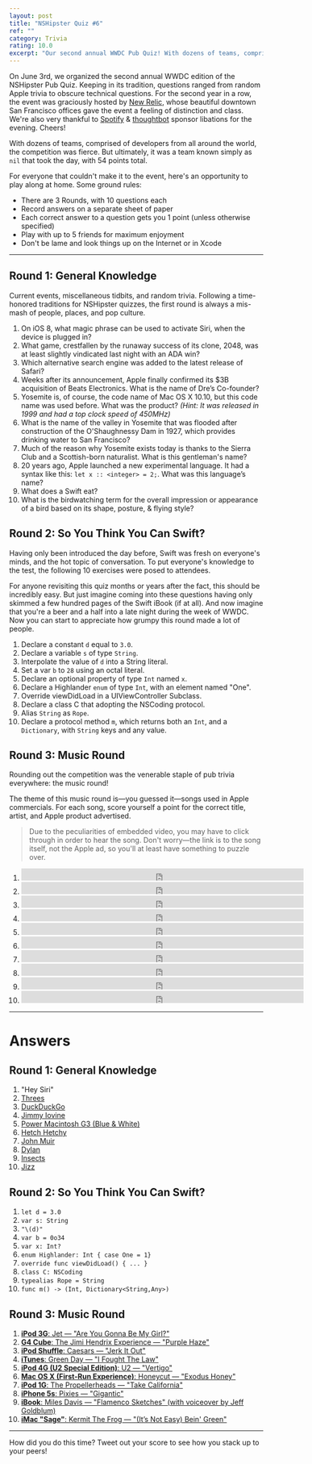```yaml
---
layout: post
title: "NSHipster Quiz #6"
ref: ""
category: Trivia
rating: 10.0
excerpt: "Our second annual WWDC Pub Quiz! With dozens of teams, comprised of developers from all around the world, the competition was fierce. How will you stack up?"
---
```


On June 3rd, we organized the second annual WWDC edition of the NSHipster Pub Quiz. Keeping in its tradition, questions ranged from random Apple trivia to obscure technical questions. For the second year in a row, the event was graciously hosted by [New Relic](http://newrelic.com), whose beautiful downtown San Francisco offices gave the event a feeling of distinction and class. We're also very thankful to [Spotify](https://www.spotify.com/) & [thoughtbot](http://thoughtbot.com) sponsor libations for the evening. Cheers!

With dozens of teams, comprised of developers from all around the world, the competition was fierce. But ultimately, it was a team known simply as `nil` that took the day, with 54 points total.

For everyone that couldn't make it to the event, here's an opportunity to play along at home. Some ground rules:

- There are 3 Rounds, with 10 questions each
- Record answers on a separate sheet of paper
- Each correct answer to a question gets you 1 point (unless otherwise specified)
- Play with up to 5 friends for maximum enjoyment
- Don't be lame and look things up on the Internet or in Xcode

* * *

Round 1: General Knowledge
--------------------------

Current events, miscellaneous tidbits, and random trivia. Following a time-honored traditions for NSHipster quizzes, the first round is always a mis-mash of people, places, and pop culture.

1. On iOS 8, what magic phrase can be used to activate Siri, when the device is plugged in?
2. What game, crestfallen by the runaway success of its clone, 2048, was at least slightly vindicated last night with an ADA win?
3. Which alternative search engine was added to the latest release of Safari?
4. Weeks after its announcement, Apple finally confirmed its $3B acquisition of Beats Electronics. What is the name of Dre’s Co-founder?
5. Yosemite is, of course, the code name of Mac OS X 10.10, but this code name was used before. What was the product? _(Hint: It was released in 1999 and had a top clock speed of 450MHz)_
6. What is the name of the valley in Yosemite that was flooded after construction of the O'Shaughnessy Dam in 1927, which provides drinking water to San Francisco?
7. Much of the reason why Yosemite exists today is thanks to the Sierra Club and a Scottish-born naturalist. What is this gentleman's name?
8. 20 years ago, Apple launched a new experimental language. It had a syntax like this: `let x :: <integer> = 2;`. What was this language’s name?
9. What does a Swift eat?
10. What is the birdwatching term for the overall impression or appearance of a bird based on its shape, posture, & flying style?

Round 2: So You Think You Can Swift?
------------------------------------

Having only been introduced the day before, Swift was fresh on everyone's minds, and the hot topic of conversation. To put everyone's knowledge to the test, the following 10 exercises were posed to attendees.

For anyone revisiting this quiz months or years after the fact, this should be incredibly easy. But just imagine coming into these questions having only skimmed a few hundred pages of the Swift iBook (if at all). And now imagine that you're a beer and a half into a late night during the week of WWDC. Now you can start to appreciate how grumpy this round made a lot of people.

1. Declare a constant `d` equal to `3.0`.
2. Declare a variable `s` of type `String`.
3. Interpolate the value of `d` into a String literal.
4. Set a var `b` to `28` using an octal literal.
5. Declare an optional property of type `Int` named `x`.
6. Declare a Highlander `enum` of type `Int`, with an element named "One".
7. Override viewDidLoad in a UIViewController Subclass.
8. Declare a class C that adopting the NSCoding protocol.
9. Alias `String` as `Rope`.
10. Declare a protocol method `m`, which returns both an `Int`, and a `Dictionary`, with `String` keys and any value.

Round 3: Music Round
--------------------

Rounding out the competition was the venerable staple of pub trivia everywhere: the music round!

The theme of this music round is—you guessed it—songs used in Apple commercials. For each song, score yourself a point for the correct title, artist, and Apple product advertised.

> Due to the peculiarities of embedded video, you may have to click through in order to hear the song. Don't worry—the link is to the song itself, not the Apple ad, so you'll at least have something to puzzle over.

<ol>
    <li><iframe width="560" height="24" src="http://www.youtube.com/embed/tuK6n2Lkza0?showinfo=0" frameborder="0" allowfullscreen></iframe></li>
    <li><iframe width="560" height="24" src="http://www.youtube.com/embed/fjwWjx7Cw8I?showinfo=0" frameborder="0" allowfullscreen></iframe></li>
    <li><iframe width="560" height="24" src="http://www.youtube.com/embed/4B1ZQcbSvdU?showinfo=0" frameborder="0" allowfullscreen></iframe></li>
    <li><iframe width="560" height="24" src="http://www.youtube.com/embed/qzuGDxJ0wTs?showinfo=0" frameborder="0" allowfullscreen></iframe></li>
    <li><iframe width="560" height="24" src="http://www.youtube.com/embed/98W9QuMq-2k?showinfo=0" frameborder="0" allowfullscreen></iframe></li>
    <li><iframe width="560" height="24" src="http://www.youtube.com/embed/i3vWOV8ppBQ?showinfo=0" frameborder="0" allowfullscreen></iframe></li>
    <li><iframe width="560" height="24" src="http://www.youtube.com/embed/Dd8WjeK8riE?showinfo=0" frameborder="0" allowfullscreen></iframe></li>
    <li><iframe width="560" height="24" src="http://www.youtube.com/embed/Nx_SKiSmvdc?showinfo=0" frameborder="0" allowfullscreen></iframe></li>
    <li><iframe width="560" height="24" src="http://www.youtube.com/embed/F3W_alUuFkA?showinfo=0" frameborder="0" allowfullscreen></iframe></li>
    <li><iframe width="560" height="24" src="http://www.youtube.com/embed/CSS9PnU6T8s?showinfo=0" frameborder="0" allowfullscreen></iframe></li>
</ol>

* * *

# Answers

Round 1: General Knowledge
--------------------------

1. "Hey Siri"
2. [Threes](http://asherv.com/threes/)
3. [DuckDuckGo](https://duckduckgo.com)
4. [Jimmy Iovine](http://en.wikipedia.org/wiki/Jimmy_Iovine)
5. [Power Macintosh G3 (Blue & White)](http://en.wikipedia.org/wiki/Power_Macintosh_G3_%28Blue_%26_White%29)
6. [Hetch Hetchy](http://en.wikipedia.org/wiki/Hetch_Hetchy)
7. [John Muir](http://en.wikipedia.org/wiki/John_Muir)
8. [Dylan](http://en.wikipedia.org/wiki/Dylan_(programming_language))
9. [Insects](http://en.wikipedia.org/wiki/Swift#Feeding)
10. [Jizz](http://en.wikipedia.org/wiki/Jizz_%28birding%29)

Round 2: So You Think You Can Swift?
------------------------------------

1. `let d = 3.0`
2. `var s: String`
3. `"\(d)"`
4. `var b = 0o34`
5. `var x: Int?`
6. `enum Highlander: Int { case One = 1}`
7. `override func viewDidLoad() { ... }`
8. `class C: NSCoding`
9. `typealias Rope = String`
10. `func m() -> (Int, Dictionary<String,Any>)`

Round 3: Music Round
--------------------

1. [**iPod 3G**: Jet — "Are You Gonna Be My Girl?"](https://www.youtube.com/watch?v=TaVFCdwT0hk)
2. [**G4 Cube**: The Jimi Hendrix Experience — "Purple Haze"](https://www.youtube.com/watch?v=rzn0dhNm0aE)
3. [**iPod Shuffle**: Caesars — "Jerk It Out"](https://www.youtube.com/watch?v=nuLx1Uk1ceg)
4. [**iTunes**: Green Day — "I Fought The Law"](https://www.youtube.com/watch?v=rcToyN2_cSs)
5. [**iPod 4G (U2 Special Edition)**: U2 — "Vertigo"](https://www.youtube.com/watch?v=t1ENjxFMXkw)
6. [**Mac OS X (First-Run Experience)**: Honeycut — "Exodus Honey"](https://www.youtube.com/watch?v=hmb1t8RMsu4)
7. [**iPod 1G**: The Propellerheads — "Take California"](https://www.youtube.com/watch?v=eb1bPg4NlwY)
8. [**iPhone 5s**: Pixies — "Gigantic"](https://www.youtube.com/watch?v=ODmfmUWqlSA)
9. [**iBook**: Miles Davis — "Flamenco Sketches" (with voiceover by Jeff Goldblum)](https://www.youtube.com/watch?v=T3Gvy-8gtOU)
10. [**iMac "Sage"**: Kermit The Frog — "(It’s Not Easy) Bein' Green"](https://www.youtube.com/watch?v=0awG75V2OQw)

* * *

How did you do this time? Tweet out your score to see how you stack up to your peers!
